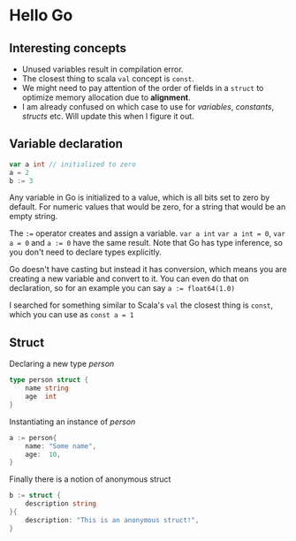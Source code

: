 # Hello Go

## Interesting concepts

* Unused variables result in compilation error.
* The closest thing to scala `val` concept is `const`.
* We might need to pay attention of the order of fields in a `struct` to optimize memory allocation due to **alignment**.
* I am already confused on which case to use for *variables*, *constants*, *structs* etc. Will update this when I figure it out.

## Variable declaration

```go
var a int // initialized to zero
a = 2
b := 3
```

Any variable in Go is initialized to a value, which is all bits set to zero by default. For numeric values that would be zero, for a string that would be an empty string.

The `:=` operator creates and assign a variable. `var a int` `var a int = 0`, `var a = 0` and `a := 0` have the same result. Note that Go has type inference, so you don't need to declare types explicitly.

Go doesn't have casting but instead it has conversion, which means you are creating a new variable and convert to it. You can even do that on declaration, so for an example you can say `a := float64(1.0)`

I searched for something similar to Scala's `val` the closest thing is `const`, which you can use as `const a = 1`

## Struct

Declaring a new type *person*

```go
type person struct {
	name string
	age  int
}
```

Instantiating an instance of *person*

```go
a := person{
	name: "Some name",
	age:  10,
}
```

Finally there is a notion of anonymous struct

```go
b := struct {
	description string
}{
	description: "This is an anonymous struct!",
}
```
